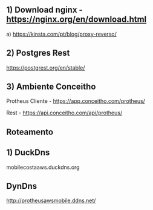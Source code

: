 ## 1) Download nginx - https://nginx.org/en/download.html

a) https://kinsta.com/pt/blog/proxy-reverso/

## 2) Postgres Rest

https://postgrest.org/en/stable/

## 3) Ambiente Conceitho

Protheus Cliente - https://app.conceitho.com/protheus/

Rest - https://api.conceitho.com/api/protheus/

## Roteamento
## 1) DuckDns
mobilecostaaws.duckdns.org

## DynDns
http://protheusawsmobile.ddns.net/
